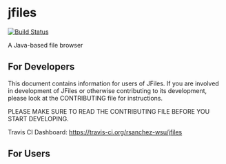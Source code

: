 # jfiles
[![Build Status](https://travis-ci.org/rsanchez-wsu/jfiles.png)](https://travis-ci.org/rsanchez-wsu/jfiles)

A Java-based file browser

For Developers
--------------
This document contains information for users of JFiles.  If you are involved in
development of JFiles or otherwise contributing to its development, please look
at the CONTRIBUTING file for instructions.

PLEASE MAKE SURE TO READ THE CONTRIBUTING FILE BEFORE YOU START DEVELOPING.

Travis CI Dashboard: https://travis-ci.org/rsanchez-wsu/jfiles

For Users
---------
